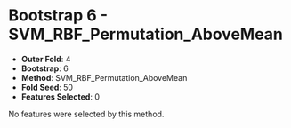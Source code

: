 # Bootstrap 6 - SVM_RBF_Permutation_AboveMean

- **Outer Fold**: 4
- **Bootstrap**: 6
- **Method**: SVM_RBF_Permutation_AboveMean
- **Fold Seed**: 50
- **Features Selected**: 0

No features were selected by this method.

